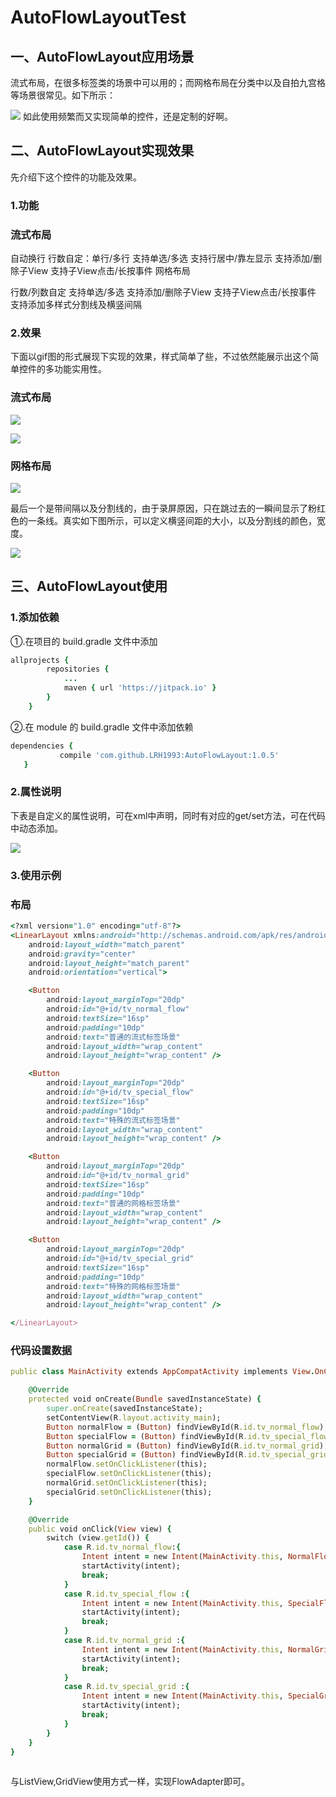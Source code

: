 # AutoFlowLayoutTest

## 一、AutoFlowLayout应用场景

流式布局，在很多标签类的场景中可以用的；而网格布局在分类中以及自拍九宫格等场景很常见。如下所示：

![](https://camo.githubusercontent.com/3f50a7cf83e34a94cf22cc3a47c58c93ab2dc135/687474703a2f2f75706c6f61642d696d616765732e6a69616e7368752e696f2f75706c6f61645f696d616765732f333938353536332d386337633534303166323630323731382e6a70673f696d6167654d6f6772322f6175746f2d6f7269656e742f7374726970253743696d61676556696577322f322f772f31323430)
如此使用频繁而又实现简单的控件，还是定制的好啊。

## 二、AutoFlowLayout实现效果

先介绍下这个控件的功能及效果。

### 1.功能

### 流式布局

自动换行
行数自定：单行/多行
支持单选/多选
支持行居中/靠左显示
支持添加/删除子View
支持子View点击/长按事件
网格布局

行数/列数自定
支持单选/多选
支持添加/删除子View
支持子View点击/长按事件
支持添加多样式分割线及横竖间隔

### 2.效果

下面以gif图的形式展现下实现的效果，样式简单了些，不过依然能展示出这个简单控件的多功能实用性。

### 流式布局

![](https://camo.githubusercontent.com/b098afc31be9101862c32005de1b2a0964e4be50/687474703a2f2f75706c6f61642d696d616765732e6a69616e7368752e696f2f75706c6f61645f696d616765732f333938353536332d613064306431396464623737613964662e6769663f696d6167654d6f6772322f6175746f2d6f7269656e742f7374726970)

![](https://camo.githubusercontent.com/0fbed368575d6b25dd84175a2dd93102a73e4ddd/687474703a2f2f75706c6f61642d696d616765732e6a69616e7368752e696f2f75706c6f61645f696d616765732f333938353536332d653361653761653538343233633337332e6769663f696d6167654d6f6772322f6175746f2d6f7269656e742f7374726970)

### 网格布局

![](https://camo.githubusercontent.com/597e8b1ed16354fa84445987955d13188a2bd716/687474703a2f2f75706c6f61642d696d616765732e6a69616e7368752e696f2f75706c6f61645f696d616765732f333938353536332d333732336261386136623063313131342e6769663f696d6167654d6f6772322f6175746f2d6f7269656e742f7374726970)

最后一个是带间隔以及分割线的，由于录屏原因，只在跳过去的一瞬间显示了粉红色的一条线。真实如下图所示，可以定义横竖间距的大小，以及分割线的颜色，宽度。

![](https://camo.githubusercontent.com/2d428706adca762c9ddfaa8c18f545a2805126f7/687474703a2f2f75706c6f61642d696d616765732e6a69616e7368752e696f2f75706c6f61645f696d616765732f333938353536332d626131653834376634633033396633632e6a70673f696d6167654d6f6772322f6175746f2d6f7269656e742f7374726970253743696d61676556696577322f322f772f31323430)

## 三、AutoFlowLayout使用

### 1.添加依赖

①.在项目的 build.gradle 文件中添加

```ruby
allprojects {
		repositories {
			...
			maven { url 'https://jitpack.io' }
		}
	}
 ```
 
 ②.在 module 的 build.gradle 文件中添加依赖
 
 ```ruby
 dependencies {
	        compile 'com.github.LRH1993:AutoFlowLayout:1.0.5'
	}
 ```
 
 ### 2.属性说明

下表是自定义的属性说明，可在xml中声明，同时有对应的get/set方法，可在代码中动态添加。

![](https://camo.githubusercontent.com/ffd5ef67c6365b5567cb3167a4dbce4a73947b37/687474703a2f2f75706c6f61642d696d616765732e6a69616e7368752e696f2f75706c6f61645f696d616765732f333938353536332d396363323538666238333633616633392e706e673f696d6167654d6f6772322f6175746f2d6f7269656e742f7374726970253743696d61676556696577322f322f772f31323430)

### 3.使用示例

### 布局

```ruby
<?xml version="1.0" encoding="utf-8"?>
<LinearLayout xmlns:android="http://schemas.android.com/apk/res/android"
    android:layout_width="match_parent"
    android:gravity="center"
    android:layout_height="match_parent"
    android:orientation="vertical">

    <Button
        android:layout_marginTop="20dp"
        android:id="@+id/tv_normal_flow"
        android:textSize="16sp"
        android:padding="10dp"
        android:text="普通的流式标签场景"
        android:layout_width="wrap_content"
        android:layout_height="wrap_content" />

    <Button
        android:layout_marginTop="20dp"
        android:id="@+id/tv_special_flow"
        android:textSize="16sp"
        android:padding="10dp"
        android:text="特殊的流式标签场景"
        android:layout_width="wrap_content"
        android:layout_height="wrap_content" />

    <Button
        android:layout_marginTop="20dp"
        android:id="@+id/tv_normal_grid"
        android:textSize="16sp"
        android:padding="10dp"
        android:text="普通的网格标签场景"
        android:layout_width="wrap_content"
        android:layout_height="wrap_content" />

    <Button
        android:layout_marginTop="20dp"
        android:id="@+id/tv_special_grid"
        android:textSize="16sp"
        android:padding="10dp"
        android:text="特殊的网格标签场景"
        android:layout_width="wrap_content"
        android:layout_height="wrap_content" />

</LinearLayout>

```
### 代码设置数据

```ruby
public class MainActivity extends AppCompatActivity implements View.OnClickListener {

    @Override
    protected void onCreate(Bundle savedInstanceState) {
        super.onCreate(savedInstanceState);
        setContentView(R.layout.activity_main);
        Button normalFlow = (Button) findViewById(R.id.tv_normal_flow);
        Button specialFlow = (Button) findViewById(R.id.tv_special_flow);
        Button normalGrid = (Button) findViewById(R.id.tv_normal_grid);
        Button specialGrid = (Button) findViewById(R.id.tv_special_grid);
        normalFlow.setOnClickListener(this);
        specialFlow.setOnClickListener(this);
        normalGrid.setOnClickListener(this);
        specialGrid.setOnClickListener(this);
    }

    @Override
    public void onClick(View view) {
        switch (view.getId()) {
            case R.id.tv_normal_flow:{
                Intent intent = new Intent(MainActivity.this, NormalFlowActivity.class);
                startActivity(intent);
                break;
            }
            case R.id.tv_special_flow :{
                Intent intent = new Intent(MainActivity.this, SpecialFlowActivity.class);
                startActivity(intent);
                break;
            }
            case R.id.tv_normal_grid :{
                Intent intent = new Intent(MainActivity.this, NormalGridActivity.class);
                startActivity(intent);
                break;
            }
            case R.id.tv_special_grid :{
                Intent intent = new Intent(MainActivity.this, SpecialGridActivity.class);
                startActivity(intent);
                break;
            }
        }
    }
}
 
```
与ListView,GridView使用方式一样，实现FlowAdapter即可。






